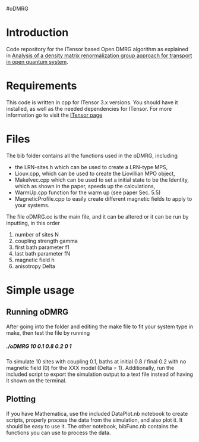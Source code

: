 #oDMRG

# Introduction

 Code repository for the ITensor based Open DMRG algorithm as explained in [Analysis of a density matrix renormalization group approach for transport in open quantum system](https://arxiv.org/abs/2009.08200).

# Requirements

 This code is written in cpp for ITensor 3.x versions. You should have it installed, as well as the needed dependencies for ITensor. For more information go to visit the [ITensor page](https://www.itensor.org/index.html)

# Files

 The bib folder contains all the functions used in the oDMRG, including
* the LRN-sites.h which can be used to create a LRN-type MPS,
* Liouv.cpp, which can be used to create the Liovillian MPO object,
* MakeIvec.cpp which can be used to set a initial state to be the Identity, which as shown in the paper, speeds up the calculations,
* WarmUp.cpp function for the warm up (see paper Sec. 5.5)
* MagneticProfile.cpp to easily create different magnetic fields to apply to your systems.

 The file oDMRG.cc is the main file, and it can be altered or it can be run by inputting, in this order
1. number of sites N
1. coupling strength gamma
1. first bath parameter f1
1. last bath parameter fN
1. magnetic field h
1. anisotropy Delta


# Simple usage

## Running oDMRG

After going into the folder and editing the make file to fit your system type in make, then test the file by running

##### ./oDMRG 10 0.1 0.8 0.2 0 1

To simulate 10 sites with coupling 0.1, baths at initial 0.8 / final 0.2 with no magnetic field (0) for the XXX model (Delta = 1).
Additionally, run the included script to export the simulation output to a text file instead of having it shown on the terminal.

## Plotting

If you have Mathematica, use the included DataPlot.nb notebook to create scripts, properly process the data from the simulation, and also plot it. It should be easy to use it.
The other notebook, bibFunc.nb contains the functions you can use to process the data.

